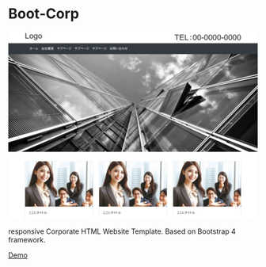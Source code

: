 # Boot-Corp

<img src='https://raw.githubusercontent.com/WebProjectD/Boot-Corp/refs/heads/main/boot-corp.webp'>

responsive Corporate HTML Website Template.
Based on Bootstrap 4 framework.

[Demo](https://projectdweb.neocities.org/template/demo/boot-corp/)
